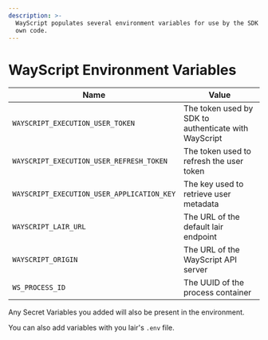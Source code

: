 ```yaml
---
description: >-
  WayScript populates several environment variables for use by the SDK or your
  own code.
---
```


# WayScript Environment Variables

| Name                                       | Value                                                |
| ------------------------------------------ | ---------------------------------------------------- |
| `WAYSCRIPT_EXECUTION_USER_TOKEN`           | The token used by SDK to authenticate with WayScript |
| `WAYSCRIPT_EXECUTION_USER_REFRESH_TOKEN`   | The token used to refresh the user token             |
| `WAYSCRIPT_EXECUTION_USER_APPLICATION_KEY` | The key used to retrieve user metadata               |
| `WAYSCRIPT_LAIR_URL`                       | The URL of the default lair endpoint                 |
| `WAYSCRIPT_ORIGIN`                         | The URL of the WayScript API server                  |
| `WS_PROCESS_ID`                            | The UUID of the process container                    |

Any Secret Variables you added will also be present in the environment.

You can also add variables with you lair's `.env` file.
